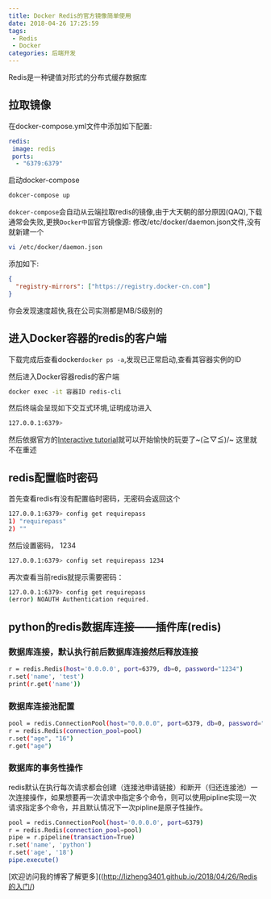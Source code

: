 ```yaml
---
title: Docker Redis的官方镜像简单使用
date: 2018-04-26 17:25:59
tags:
 - Redis
 - Docker
categories: 后端开发
---
```


Redis是一种键值对形式的分布式缓存数据库
<!--more -->

## 拉取镜像

在docker-compose.yml文件中添加如下配置:

```yaml
redis:
 image: redis
 ports:
  - "6379:6379"
```

启动docker-compose

```Bash
dokcer-compose up
```

`dokcer-compose`会自动从云端拉取redis的镜像,由于大天朝的部分原因(QAQ),下载通常会失败,更换`Docker中国`官方镜像源:
修改/etc/docker/daemon.json文件,没有就新建一个

```Bash
vi /etc/docker/daemon.json
```

添加如下:

```JSON
{
  "registry-mirrors": ["https://registry.docker-cn.com"]
}
```

你会发现速度超快,我在公司实测都是MB/S级别的

## 进入Docker容器的redis的客户端

下载完成后查看docker`docker ps -a`,发现已正常启动,查看其容器实例的ID

然后进入Docker容器redis的客户端

```Bash
docker exec -it 容器ID redis-cli 
```

然后终端会呈现如下交互式环境,证明成功进入

```Bash
127.0.0.1:6379>
```

然后依据官方的[Interactive tutorial](http://try.redis.io/)就可以开始愉快的玩耍了~\(≧▽≦)/~
这里就不在重述

## redis配置临时密码

首先查看redis有没有配置临时密码，无密码会返回这个

```Bash
127.0.0.1:6379> config get requirepass
1) "requirepass"
2) ""
```

然后设置密码， 1234

```Bash
127.0.0.1:6379> config set requirepass 1234
```

再次查看当前redis就提示需要密码：

```Bash
127.0.0.1:6379> config get requirepass
(error) NOAUTH Authentication required.
```

## python的redis数据库连接——插件库(redis)

### 数据库连接，默认执行前后数据库连接然后释放连接

```Bash
r = redis.Redis(host='0.0.0.0', port=6379, db=0, password="1234")
r.set('name', 'test')
print(r.get('name'))
```

### 数据库连接池配置

```Bash
pool = redis.ConnectionPool(host="0.0.0.0", port=6379, db=0, password="1234")
r = redis.Redis(connection_pool=pool)
r.set("age", "16")
r.get("age")
```

### 数据库的事务性操作

redis默认在执行每次请求都会创建（连接池申请链接）和断开（归还连接池）一次连接操作，如果想要再一次请求中指定多个命令，则可以使用pipline实现一次请求指定多个命令，并且默认情况下一次pipline是原子性操作。

```Bash
pool = redis.ConnectionPool(host='0.0.0.0', port=6379)
r = redis.Redis(connection_pool=pool)
pipe = r.pipeline(transaction=True)
r.set('name', 'python')
r.set('age', '18')
pipe.execute()
```

[欢迎访问我的博客了解更多]((http://lizheng3401.github.io/2018/04/26/Redis的入门/)